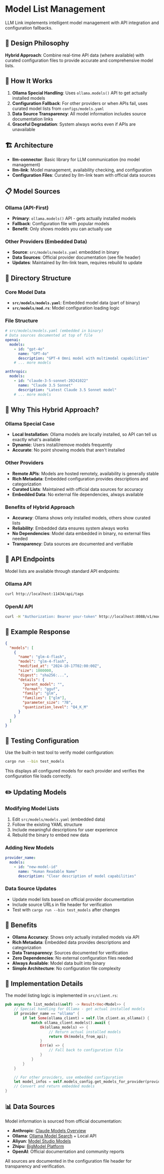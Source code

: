 # Model List Management

LLM Link implements intelligent model management with API integration and configuration fallbacks.

## 🎯 Design Philosophy

**Hybrid Approach**: Combine real-time API data (where available) with curated configuration files to provide accurate and comprehensive model lists.

## 🔧 How It Works

1. **Ollama Special Handling**: Uses `ollama.models()` API to get actually installed models
2. **Configuration Fallback**: For other providers or when APIs fail, uses curated model lists from `configs/models.yaml`
3. **Data Source Transparency**: All model information includes source documentation links
4. **Graceful Degradation**: System always works even if APIs are unavailable

## 🏗️ Architecture

- **llm-connector**: Basic library for LLM communication (no model management)
- **llm-link**: Model management, availability checking, and configuration
- **Configuration Files**: Curated by llm-link team with official data sources

## 📋 Model Sources

### Ollama (API-First)
- **Primary**: `ollama.models()` API - gets actually installed models
- **Fallback**: Configuration file with popular models
- **Benefit**: Only shows models you can actually use

### Other Providers (Embedded Data)
- **Source**: `src/models/models.yaml` embedded in binary
- **Data Sources**: Official provider documentation (see file header)
- **Updates**: Maintained by llm-link team, requires rebuild to update

## 📁 Directory Structure

### Core Model Data
- **`src/models/models.yaml`**: Embedded model data (part of binary)
- **`src/models/mod.rs`**: Model configuration loading logic

### File Structure
```yaml
# src/models/models.yaml (embedded in binary)
# Data sources documented at top of file
openai:
  models:
    - id: "gpt-4o"
      name: "GPT-4o"
      description: "GPT-4 Omni model with multimodal capabilities"
    # ... more models

anthropic:
  models:
    - id: "claude-3-5-sonnet-20241022"
      name: "Claude 3.5 Sonnet"
      description: "Latest Claude 3.5 Sonnet model"
    # ... more models
```

## 🎯 Why This Hybrid Approach?

### Ollama Special Case
- **Local Installation**: Ollama models are locally installed, so API can tell us exactly what's available
- **Dynamic**: Users install/remove models frequently
- **Accurate**: No point showing models that aren't installed

### Other Providers
- **Remote APIs**: Models are hosted remotely, availability is generally stable
- **Rich Metadata**: Embedded configuration provides descriptions and categorization
- **Curated Lists**: Maintained with official data sources for accuracy
- **Embedded Data**: No external file dependencies, always available

### Benefits of Hybrid Approach
- **Accuracy**: Ollama shows only installed models, others show curated lists
- **Reliability**: Embedded data ensures system always works
- **No Dependencies**: Model data embedded in binary, no external files needed
- **Transparency**: Data sources are documented and verifiable

## 🔄 API Endpoints

Model lists are available through standard API endpoints:

### Ollama API
```bash
curl http://localhost:11434/api/tags
```

### OpenAI API  
```bash
curl -H "Authorization: Bearer your-token" http://localhost:8088/v1/models
```

## 📝 Example Response

```json
{
  "models": [
    {
      "name": "glm-4-flash",
      "model": "glm-4-flash", 
      "modified_at": "2024-10-17T02:00:00Z",
      "size": 1000000,
      "digest": "sha256:...",
      "details": {
        "parent_model": "",
        "format": "gguf",
        "family": "glm",
        "families": ["glm"],
        "parameter_size": "7B",
        "quantization_level": "Q4_K_M"
      }
    }
  ]
}
```

## 🧪 Testing Configuration

Use the built-in test tool to verify model configuration:

```bash
cargo run --bin test_models
```

This displays all configured models for each provider and verifies the configuration file loads correctly.

## ✏️ Updating Models

### Modifying Model Lists
1. Edit `src/models/models.yaml` (embedded data)
2. Follow the existing YAML structure
3. Include meaningful descriptions for user experience
4. Rebuild the binary to embed new data

### Adding New Models
```yaml
provider_name:
  models:
    - id: "new-model-id"
      name: "Human Readable Name"
      description: "Clear description of model capabilities"
```

### Data Source Updates
- Update model lists based on official provider documentation
- Include source URLs in file header for verification
- Test with `cargo run --bin test_models` after changes

## 🚀 Benefits

- **Ollama Accuracy**: Shows only actually installed models via API
- **Rich Metadata**: Embedded data provides descriptions and categorization
- **Data Transparency**: Sources documented for verification
- **Zero Dependencies**: No external configuration files needed
- **Always Available**: Model data built into binary
- **Simple Architecture**: No configuration file complexity

## 🔧 Implementation Details

The model listing logic is implemented in `src/client.rs`:

```rust
pub async fn list_models(&self) -> Result<Vec<Model>> {
    // Special handling for Ollama - get actual installed models
    if provider_name == "ollama" {
        if let Some(ollama_client) = self.llm_client.as_ollama() {
            match ollama_client.models().await {
                Ok(ollama_models) => {
                    // Return actual installed models
                    return Ok(models_from_api);
                }
                Err(e) => {
                    // Fall back to configuration file
                }
            }
        }
    }

    // For other providers, use embedded configuration
    let model_infos = self.models_config.get_models_for_provider(provider_name);
    // Convert and return embedded models
}
```

## 📊 Data Sources

Model information is sourced from official documentation:

- **Anthropic**: [Claude Models Overview](https://docs.claude.com/en/docs/about-claude/models/overview)
- **Ollama**: [Ollama Model Search](https://ollama.com/search) + Local API
- **Aliyun**: [Model Studio Models](https://help.aliyun.com/zh/model-studio/models)
- **Zhipu**: [BigModel Platform](https://bigmodel.cn/)
- **OpenAI**: Official documentation and community reports

All sources are documented in the configuration file header for transparency and verification.
